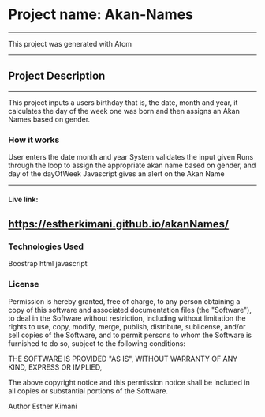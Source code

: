 # Project name: Akan-Names
--------------------------------------------------------------
This project was generated with Atom

--------------------------------------------------------------
## Project Description
--------------------------------------------------------------
This project inputs a users birthday that is, the date, month and year, it calculates the day of the week one was born and then assigns an Akan Names based on gender.

### How it works

User enters the date month and year
System validates the input given
Runs through the loop to assign the appropriate akan name based on gender, and day of the dayOfWeek
Javascript gives an alert on the Akan Name

--------------------------------------------------------------
#### Live link:
https://estherkimani.github.io/akanNames/
--------------------------------------------------------------

### Technologies Used

Boostrap
html
javascript



### License

Permission is hereby granted, free of charge, to any person obtaining a copy of this software and associated documentation files (the "Software"), to deal in the Software without restriction, including without limitation the rights to use, copy, modify, merge, publish, distribute, sublicense, and/or sell copies of the Software, and to permit persons to whom the Software is furnished to do so, subject to the following conditions:

THE SOFTWARE IS PROVIDED "AS IS", WITHOUT WARRANTY OF ANY KIND, EXPRESS OR IMPLIED,


The above copyright notice and this permission notice shall be included in all copies or substantial portions of the Software.

Author
Esther Kimani
